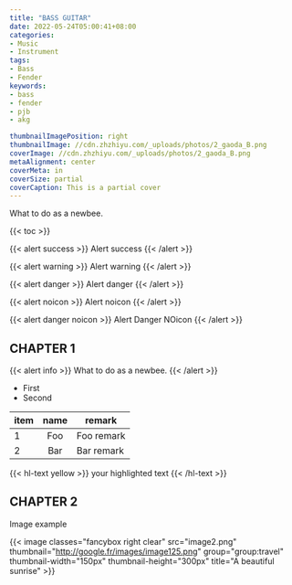 ```yaml
---
title: "BASS GUITAR"
date: 2022-05-24T05:00:41+08:00
categories:
- Music
- Instrument
tags:
- Bass
- Fender
keywords:
- bass
- fender
- pjb
- akg 

thumbnailImagePosition: right
thumbnailImage: //cdn.zhzhiyu.com/_uploads/photos/2_gaoda_B.png
coverImage: //cdn.zhzhiyu.com/_uploads/photos/2_gaoda_B.png
metaAlignment: center
coverMeta: in
coverSize: partial
coverCaption: This is a partial cover
---
```

<!-- some more -->
What to do as a newbee.

{{< toc >}}


{{< alert success >}}
Alert success
{{< /alert >}}

{{< alert warning >}}
Alert warning
{{< /alert >}}

{{< alert danger >}}
Alert danger
{{< /alert >}}

{{< alert noicon >}}
Alert noicon
{{< /alert >}}

{{< alert danger noicon >}}
Alert Danger NOicon
{{< /alert >}}



## CHAPTER 1

{{< alert info >}}
What to do as a newbee.
{{< /alert >}}

- First
- Second


| item | name | remark |
| :--- | :---: | --- |
| 1 | Foo | Foo remark |
| 2 | Bar | Bar remark |


{{< hl-text yellow >}}
your highlighted text
{{< /hl-text >}}




## CHAPTER 2

Image example

{{< image classes="fancybox right clear" src="image2.png" thumbnail="http://google.fr/images/image125.png" group="group:travel" thumbnail-width="150px" thumbnail-height="300px" title="A beautiful sunrise" >}}

